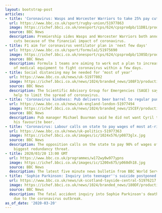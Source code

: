 ```yaml
---
layout: bootstrap-post
articles:
- title: 'Coronavirus: Wasps and Worcester Warriors to take 25% pay cut'
  url: https://www.bbc.co.uk/sport/rugby-union/51977863
  image: https://ichef.bbci.co.uk/onesport/cps/624/cpsprodpb/11DB1/production/_111373137_gettyimages-1201860134.jpg
  source: BBC News
  description: Premiership sides Wasps and Worcester Warriors both announce 25% pay
    cuts because of the financial impact of coronavirus.
- title: F1 aim for coronavirus ventilator plan in 'next few days'
  url: https://www.bbc.co.uk/sport/formula1/51975690
  image: https://ichef.bbci.co.uk/onesport/cps/624/cpsprodpb/1305D/production/_111371977_formula1.jpg
  source: BBC News
  description: Formula 1 teams are aiming to work out a plan to increase the supply
    of medical equipment to fight coronavirus within a few days.
- title: Social distancing may be needed for ‘most of year’
  url: https://www.bbc.co.uk/news/uk-51977802
  image: https://ichef.bbci.co.uk/news/1024/branded_news/108F3/production/_111372876_socialdistancing.jpg
  source: BBC News
  description: The Scientific Advisory Group for Emergencies (SAGE) says this will
    help to limit the spread of coronavirus.
- title: 'Coronavirus kindness: Pub delivers beer barrel to regular punter'
  url: https://www.bbc.co.uk/news/uk-england-london-51977494
  image: https://ichef.bbci.co.uk/news/1024/branded_news/15CEF/production/_111372398_a48e438a-8310-4c08-a80d-ddb5e49eb82c.jpg
  source: BBC News
  description: Pub manager Michael Buurman said he did not want Cyril to go without
    his favourite beer.
- title: 'Coronavirus: Labour calls on state to pay wages of most at-risk workers'
  url: https://www.bbc.co.uk/news/uk-politics-51977363
  image: https://ichef.bbci.co.uk/images/ic/1024x576/p0873glx.jpg
  source: BBC News
  description: The opposition calls on the state to pay 90% of wages of workers facing
    biggest redundancy threat.
- title: 2020/03/20 13:00 GMT
  url: https://www.bbc.co.uk/programmes/w172wy0w977ypns
  image: https://ichef.bbci.co.uk/images/ic/1200x675/p060dh18.jpg
  source: BBC News
  description: The latest five minute news bulletin from BBC World Service.
- title: 'Sophie Parkinson: Inquiry into teenager''s suicide postponed'
  url: https://www.bbc.co.uk/news/uk-scotland-tayside-central-51976217
  image: https://ichef.bbci.co.uk/news/1024/branded_news/180DF/production/_111372589_sophie1.png
  source: BBC News
  description: The fatal accident inquiry into Sophie Parkinson's death is delayed
    due to the coronavirus outbreak.
as_of_date: '2020-03-20'
---
```


